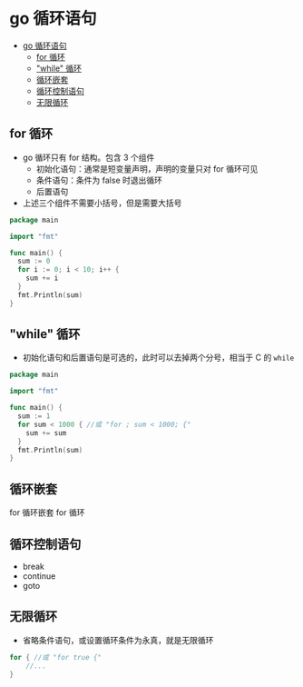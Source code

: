 # go 循环语句

- [go 循环语句](#go-%e5%be%aa%e7%8e%af%e8%af%ad%e5%8f%a5)
  - [for 循环](#for-%e5%be%aa%e7%8e%af)
  - ["while" 循环](#%22while%22-%e5%be%aa%e7%8e%af)
  - [循环嵌套](#%e5%be%aa%e7%8e%af%e5%b5%8c%e5%a5%97)
  - [循环控制语句](#%e5%be%aa%e7%8e%af%e6%8e%a7%e5%88%b6%e8%af%ad%e5%8f%a5)
  - [无限循环](#%e6%97%a0%e9%99%90%e5%be%aa%e7%8e%af)

## for 循环

- go 循环只有 for 结构。包含 3 个组件
  - 初始化语句：通常是短变量声明，声明的变量只对 for 循环可见
  - 条件语句：条件为 false 时退出循环
  - 后置语句
- 上述三个组件不需要小括号，但是需要大括号

```go
package main

import "fmt"

func main() {
  sum := 0
  for i := 0; i < 10; i++ {
    sum += i
  }
  fmt.Println(sum)
}
```

## "while" 循环

- 初始化语句和后置语句是可选的，此时可以去掉两个分号，相当于 C 的 `while`

```go
package main

import "fmt"

func main() {
  sum := 1
  for sum < 1000 { //或 "for ; sum < 1000; {"
    sum += sum
  }
  fmt.Println(sum)
}
```

## 循环嵌套

for 循环嵌套 for 循环

## 循环控制语句

- break
- continue
- goto

## 无限循环

- 省略条件语句，或设置循环条件为永真，就是无限循环

```go
for { //或 "for true {"
    //...
}
```

